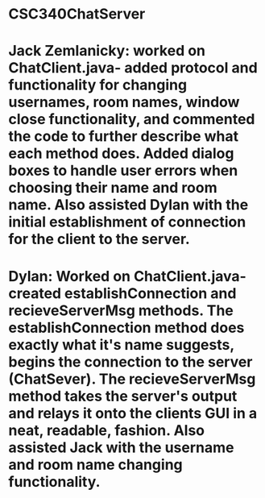 # CSC340ChatServer
# Jack Zemlanicky: worked on ChatClient.java- added protocol and functionality for changing usernames, room names, window close functionality, and commented the code to further describe what each method does. Added  dialog boxes to handle user errors when choosing their name and room name. Also assisted Dylan with the initial establishment of connection for the client to the server.
# Dylan: Worked on ChatClient.java- created establishConnection and recieveServerMsg methods. The establishConnection method does exactly what it's name suggests, begins the connection to the server (ChatSever). The recieveServerMsg method takes the server's output and relays it onto the clients GUI in a neat, readable, fashion. Also assisted Jack with the username and room name changing functionality.
